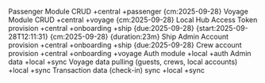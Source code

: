 Passenger Module CRUD +central +passenger {cm:2025-09-28}
Voyage Module CRUD +central +voyage {cm:2025-09-28}
Local Hub Access Token provision +central +onboarding +ship {due:2025-09-28} {start:2025-09-28T12:11:31} {cm:2025-09-28} {duration:23m}
Ship Admin Account provision +central +onboarding +ship {due:2025-09-28}
Crew account provision +central +onboarding +voyage
Auth module +local +auth
Admin data +local +sync
Voyage data pulling (guests, crews, local accounts) +local +sync
Transaction data (check-in) sync +local +sync
